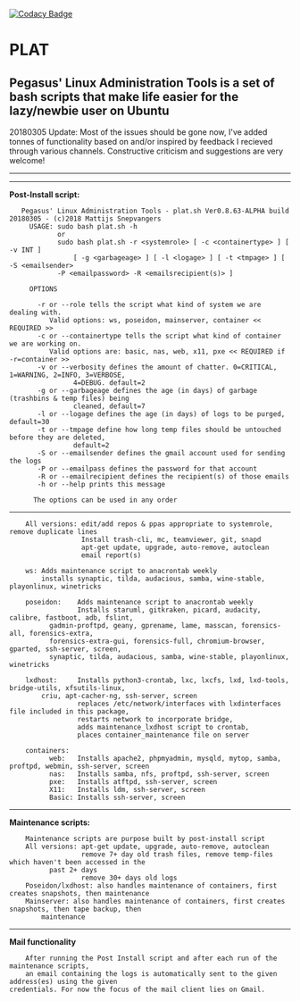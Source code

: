 [![Codacy Badge](https://api.codacy.com/project/badge/Grade/8c5640df6d7c480d8532efd5063c93e8)](https://www.codacy.com/app/pegasus.ict/plat?utm_source=github.com&amp;utm_medium=referral&amp;utm_content=pegasusict/plat&amp;utm_campaign=Badge_Grade)

# PLAT
Pegasus' Linux Administration Tools is a set of bash scripts that make life easier for the lazy/newbie user
on Ubuntu
---
20180305 Update:
Most of the issues should be gone now, I've added tonnes of functionality based on and/or inspired by 
feedback I recieved through various channels.
Constructive criticism and suggestions are very welcome!

---
---

**Post-Install script:**

       Pegasus' Linux Administration Tools - plat.sh Ver0.8.63-ALPHA build 20180305 - (c)2018 Mattijs Snepvangers
		 USAGE: sudo bash plat.sh -h
				or
			    sudo bash plat.sh -r <systemrole> [ -c <containertype> ] [ -v INT ]
			    	[ -g <garbageage> ] [ -l <logage> ] [ -t <tmpage> ] [ -S <emailsender>
				-P <emailpassword> -R <emailsrecipient(s)> ]

		 OPTIONS

		   -r or --role tells the script what kind of system we are dealing with.
			  Valid options: ws, poseidon, mainserver, container << REQUIRED >>
		   -c or --containertype tells the script what kind of container we are working on.
			  Valid options are: basic, nas, web, x11, pxe << REQUIRED if -r=container >>
		   -v or --verbosity defines the amount of chatter. 0=CRITICAL, 1=WARNING, 2=INFO, 3=VERBOSE,
		   			4=DEBUG. default=2
		   -g or --garbageage defines the age (in days) of garbage (trashbins & temp files) being 
		   			cleaned, default=7
		   -l or --logage defines the age (in days) of logs to be purged, default=30
		   -t or --tmpage define how long temp files should be untouched before they are deleted,
		   			default=2
		   -S or --emailsender defines the gmail account used for sending the logs 
		   -P or --emailpass defines the password for that account
		   -R or --emailrecipient defines the recipient(s) of those emails
		   -h or --help prints this message

		  The options can be used in any order

---

        All versions: edit/add repos & ppas appropriate to systemrole, remove duplicate lines
                      Install trash-cli, mc, teamviewer, git, snapd
                      apt-get update, upgrade, auto-remove, autoclean
                      email report(s)

        ws: Adds maintenance script to anacrontab weekly
            installs synaptic, tilda, audacious, samba, wine-stable, playonlinux, winetricks

        poseidon:    Adds maintenance script to anacrontab weekly
                     Installs staruml, gitkraken, picard, audacity, calibre, fastboot, adb, fslint,
		      gadmin-proftpd, geany, gprename, lame, masscan, forensics-all, forensics-extra,
		      forensics-extra-gui, forensics-full, chromium-browser, gparted, ssh-server, screen,
		      synaptic, tilda, audacious, samba, wine-stable, playonlinux, winetricks

        lxdhost:     Installs python3-crontab, lxc, lxcfs, lxd, lxd-tools, bridge-utils, xfsutils-linux,
			criu, apt-cacher-ng, ssh-server, screen
                     replaces /etc/network/interfaces with lxdinterfaces file included in this package,
                     restarts network to incorporate bridge,
                     adds maintenance_lxdhost script to crontab,
                     places container_maintenance file on server

        containers:
              web:   Installs apache2, phpmyadmin, mysqld, mytop, samba, proftpd, webmin, ssh-server, screen
              nas:   Installs samba, nfs, proftpd, ssh-server, screen
              pxe:   Installs atftpd, ssh-server, screen
              X11:   Installs ldm, ssh-server, screen
              Basic: Installs ssh-server, screen

---
**Maintenance scripts:**

        Maintenance scripts are purpose built by post-install script
        All versions: apt-get update, upgrade, auto-remove, autoclean
                      remove 7+ day old trash files, remove temp-files which haven't been accessed in the
		      past 2+ days
                      remove 30+ days old logs
        Poseidon/lxdhost: also handles maintenance of containers, first creates snapshots, then maintenance
        Mainserver: also handles maintenance of containers, first creates snapshots, then tape backup, then
			maintenance

---
**Mail functionality**

        After running the Post Install script and after each run of the maintenance scripts,
        an email containing the logs is automatically sent to the given address(es) using the given
	credentials. For now the focus of the mail client lies on Gmail.
